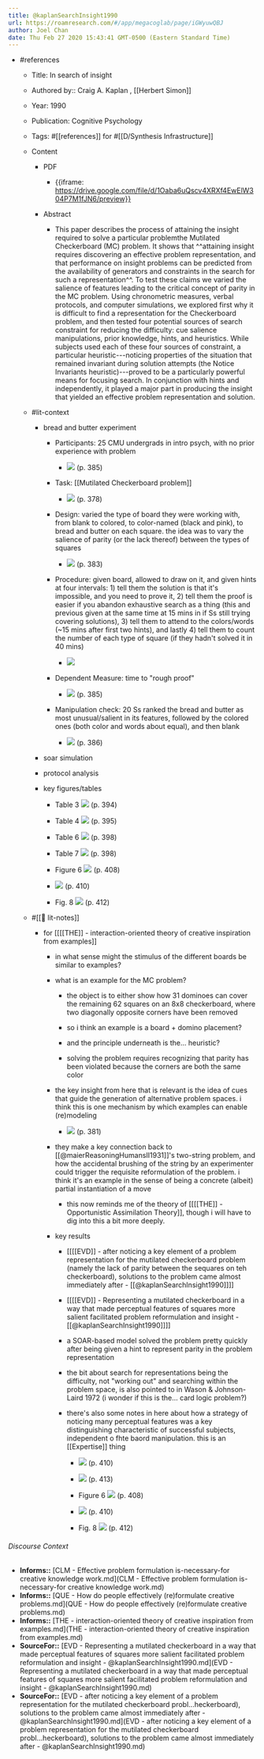 ```yaml
---
title: @kaplanSearchInsight1990
url: https://roamresearch.com/#/app/megacoglab/page/iGWyuwQBJ
author: Joel Chan
date: Thu Feb 27 2020 15:43:41 GMT-0500 (Eastern Standard Time)
---
```


- #references

    - Title: In search of insight

    - Authored by::  Craig A. Kaplan ,  [[Herbert Simon]]

    - Year: 1990

    - Publication: Cognitive Psychology

    - Tags: #[[references]] for #[[D/Synthesis Infrastructure]]

    - Content

        - PDF

            - {{iframe: https://drive.google.com/file/d/1Oaba6uQscv4XRXf4EwElW304P7M1fJN6/preview}}

        - Abstract

            - This paper describes the process of attaining the insight required to solve a particular problemthe Mutilated Checkerboard (MC) problem. It shows that ^^attaining insight requires discovering an effective problem representation, and that performance on insight problems can be predicted from the availability of generators and constraints in the search for such a representation^^. To test these claims we varied the salience of features leading to the critical concept of parity in the MC problem. Using chronometric measures, verbal protocols, and computer simulations, we explored first why it is difficult to find a representation for the Checkerboard problem, and then tested four potential sources of search constraint for reducing the difficulty: cue salience manipulations, prior knowledge, hints, and heuristics. While subjects used each of these four sources of constraint, a particular heuristic---noticing properties of the situation that remained invariant during solution attempts (the Notice Invariants heuristic)---proved to be a particularly powerful means for focusing search. In conjunction with hints and independently, it played a major part in producing the insight that yielded an effective problem representation and solution.

    - #lit-context

        - bread and butter experiment

            - Participants: 25 CMU undergrads in intro psych, with no prior experience with problem

                - ![](https://firebasestorage.googleapis.com/v0/b/firescript-577a2.appspot.com/o/imgs%2Fapp%2Fmegacoglab%2Fm1CHLm1_M6.png?alt=media&token=badbb145-1b9d-42af-806a-4a829b182863) (p. 385)

            - Task: [[Mutilated Checkerboard problem]]

                - ![](https://firebasestorage.googleapis.com/v0/b/firescript-577a2.appspot.com/o/imgs%2Fapp%2Fmegacoglab%2Fp9OrPI6fyB.png?alt=media&token=be87174f-1730-48cd-9ab1-d3bff2388062) (p. 378)

            - Design: varied the type of board they were working with, from blank to colored, to color-named (black and pink), to bread and butter on each square. the idea was to vary the salience of parity (or the lack thereof) between the types of squares

                - ![](https://firebasestorage.googleapis.com/v0/b/firescript-577a2.appspot.com/o/imgs%2Fapp%2Fmegacoglab%2FLRG-wH0UTG.png?alt=media&token=674856af-594b-4120-be1a-11967086eaa7) (p. 383)

            - Procedure: given board, allowed to draw on it, and given hints at four intervals: 1) tell them the solution is that it's impossible, and you need to prove it, 2) tell them the proof is easier if you abandon exhaustive search as a thing (this and previous given at the same time at 15 mins in if Ss still trying covering solutions), 3) tell them to attend to the colors/words (~15 mins after first two hints), and lastly 4) tell them to count the number of each type of square (if they hadn't solved it in 40 mins)

                - ![](https://firebasestorage.googleapis.com/v0/b/firescript-577a2.appspot.com/o/imgs%2Fapp%2Fmegacoglab%2F4WLq-S_pU9.png?alt=media&token=2f2786da-a9a3-4c7e-bc51-777c6276b2f5)

            - Dependent Measure: time to "rough proof"

                - ![](https://firebasestorage.googleapis.com/v0/b/firescript-577a2.appspot.com/o/imgs%2Fapp%2Fmegacoglab%2F6Nq7pvsepV.png?alt=media&token=7e8c53a3-a17b-4200-a0bf-2d16563b359f) (p. 385)

            - Manipulation check: 20 Ss ranked the bread and butter as most unusual/salient in its features, followed by the colored ones (both color and words about equal), and then blank

                - ![](https://firebasestorage.googleapis.com/v0/b/firescript-577a2.appspot.com/o/imgs%2Fapp%2Fmegacoglab%2FcyBkGvAW3d.png?alt=media&token=e08f69c1-6247-4663-b8bd-5dea4cf5af53) (p. 386)

        - soar simulation

        - protocol analysis

        - key figures/tables

            - Table 3
![](https://firebasestorage.googleapis.com/v0/b/firescript-577a2.appspot.com/o/imgs%2Fapp%2Fmegacoglab%2Fw4auCc1oW0.png?alt=media&token=2fce1232-9dd2-4e64-9b42-a9d3226bf652) (p. 394)

            - Table 4
![](https://firebasestorage.googleapis.com/v0/b/firescript-577a2.appspot.com/o/imgs%2Fapp%2Fmegacoglab%2Fs1u4osE8JN.png?alt=media&token=eca61577-f161-4fa8-88df-3128590385ab) (p. 395)

            - Table 6
![](https://firebasestorage.googleapis.com/v0/b/firescript-577a2.appspot.com/o/imgs%2Fapp%2Fmegacoglab%2FYtC-v-gTif.png?alt=media&token=9099a837-bf1e-4531-a5bc-791766f1f049) (p. 398)

            - Table 7
![](https://firebasestorage.googleapis.com/v0/b/firescript-577a2.appspot.com/o/imgs%2Fapp%2Fmegacoglab%2FAQ9RsWRTsx.png?alt=media&token=7fd67168-0d9a-4184-8173-11bf50cf99b9) (p. 398)

            - Figure 6
![](https://firebasestorage.googleapis.com/v0/b/firescript-577a2.appspot.com/o/imgs%2Fapp%2Fmegacoglab%2F_O11j2AgQ7.png?alt=media&token=fbbd7522-7d47-480b-8ce4-89a95775956e) (p. 408)

            - ![](https://firebasestorage.googleapis.com/v0/b/firescript-577a2.appspot.com/o/imgs%2Fapp%2Fmegacoglab%2FBm_asfvVX9.png?alt=media&token=0d66f02d-0bbd-47ca-afa0-bf91fcedac8b) (p. 410)

            - Fig. 8
![](https://firebasestorage.googleapis.com/v0/b/firescript-577a2.appspot.com/o/imgs%2Fapp%2Fmegacoglab%2FXGj2PTDSf_.png?alt=media&token=13b8bc67-8e3d-4e11-93c8-37b82f5a85ab) (p. 412)

    - #[[📝 lit-notes]]

        - for [[[[THE]] - interaction-oriented theory of creative inspiration from examples]]

            - in what sense might the stimulus of the different boards be similar to examples?

            - what is an example for the MC problem?

                - the object is to either show how 31 dominoes can cover the remaining 62 squares on an 8x8 checkerboard, where two diagonally opposite corners have been removed

                - so i think an example is a board + domino placement?

                - and the principle underneath is the... heuristic?

                - solving the problem requires recognizing that parity has been violated because the corners are both the same color

            - the key insight from here that is relevant is the idea of cues that guide the generation of alternative problem spaces. i think this is one mechanism by which examples can enable (re)modeling

                - ![](https://firebasestorage.googleapis.com/v0/b/firescript-577a2.appspot.com/o/imgs%2Fapp%2Fmegacoglab%2FkHMzqyWaRz.png?alt=media&token=47ddf8b4-c94f-474e-99fb-c351371262f2) (p. 381)

            - they make a key connection back to [[@maierReasoningHumansII1931]]'s two-string problem, and how the accidental brushing of the string by an experimenter could trigger the requisite reformulation of the problem. i think it's an example in the sense of being a concrete (albeit) partial instantiation of a move

                - this now reminds me of the theory of [[[[THE]] - Opportunistic Assimilation Theory]], though i will have to dig into this a bit more deeply.

            - key results

                - [[[[EVD]] - after noticing a key element of a problem representation for the mutilated checkerboard problem (namely the lack of parity between the sequares on teh checkerboard), solutions to the problem came almost immediately after - [[@kaplanSearchInsight1990]]]]

                - [[[[EVD]] - Representing a mutilated checkerboard in a way that made perceptual features of squares more salient facilitated problem reformulation and insight - [[@kaplanSearchInsight1990]]]]

                - a SOAR-based model solved the problem pretty quickly after being given a hint to represent parity in the problem representation

                - the bit about search for representations being the difficulty, not "working out" and searching within the problem space, is also pointed to in Wason & Johnson-Laird 1972 (i wonder if this is the... card logic problem?)

                - there's also some notes in here about how a strategy of noticing many perceptual features was a key distinguishing characteristic of successful subjects, independent o fhte baord manipulation. this is an [[Expertise]] thing

                    - ![](https://firebasestorage.googleapis.com/v0/b/firescript-577a2.appspot.com/o/imgs%2Fapp%2Fmegacoglab%2FaIe14furWG.png?alt=media&token=5c3896c0-3255-4908-be5d-155ba9c9ccd1) (p. 410)

                    - ![](https://firebasestorage.googleapis.com/v0/b/firescript-577a2.appspot.com/o/imgs%2Fapp%2Fmegacoglab%2FTWwx4EFHvT.png?alt=media&token=5fdd9db5-55d1-4ded-b8e7-4f88345785f4) (p. 413)

                    - Figure 6
![](https://firebasestorage.googleapis.com/v0/b/firescript-577a2.appspot.com/o/imgs%2Fapp%2Fmegacoglab%2F_O11j2AgQ7.png?alt=media&token=fbbd7522-7d47-480b-8ce4-89a95775956e) (p. 408)

                    - ![](https://firebasestorage.googleapis.com/v0/b/firescript-577a2.appspot.com/o/imgs%2Fapp%2Fmegacoglab%2FBm_asfvVX9.png?alt=media&token=0d66f02d-0bbd-47ca-afa0-bf91fcedac8b) (p. 410)

                    - Fig. 8
![](https://firebasestorage.googleapis.com/v0/b/firescript-577a2.appspot.com/o/imgs%2Fapp%2Fmegacoglab%2FXGj2PTDSf_.png?alt=media&token=13b8bc67-8e3d-4e11-93c8-37b82f5a85ab) (p. 412)

###### Discourse Context

- **Informs::** [CLM - Effective problem formulation is-necessary-for creative knowledge work.md](CLM - Effective problem formulation is-necessary-for creative knowledge work.md)
- **Informs::** [QUE - How do people effectively (re)formulate creative problems.md](QUE - How do people effectively (re)formulate creative problems.md)
- **Informs::** [THE - interaction-oriented theory of creative inspiration from examples.md](THE - interaction-oriented theory of creative inspiration from examples.md)
- **SourceFor::** [EVD - Representing a mutilated checkerboard in a way that made perceptual features of squares more salient facilitated problem reformulation and insight - @kaplanSearchInsight1990.md](EVD - Representing a mutilated checkerboard in a way that made perceptual features of squares more salient facilitated problem reformulation and insight - @kaplanSearchInsight1990.md)
- **SourceFor::** [EVD - after noticing a key element of a problem representation for the mutilated checkerboard probl...heckerboard), solutions to the problem came almost immediately after - @kaplanSearchInsight1990.md](EVD - after noticing a key element of a problem representation for the mutilated checkerboard probl...heckerboard), solutions to the problem came almost immediately after - @kaplanSearchInsight1990.md)

